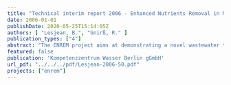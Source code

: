 ```yaml
---
title: "Technical interim report 2006 - Enhanced Nutrients Removal in Membrane Bioreactor (ENREM)"
date: 2006-01-01
publishDate: 2020-05-25T15:14:05Z
authors: [ "Lesjean, B.", "Gnirß, R." ]
publication_types: ["4"]
abstract: "The ENREM project aims at demonstrating a novel wastewater treatment process based on the technology of membrane bioreactor (MBR), set up in a configuration to enable enhanced biological elimination of nutrients. A new plant, and the related sewer system, was built in a unsewered periurban area of Berlin. The plant is to be operated over more than one year, and the process to be optimised. Performances and costs of the treatment system will be then assessed for the size 250 – 10,000pe, corresponding to semi-central schemes. The plant was started on 28 February 2006 with 8 month delay on the program identified in the LIFE proposal. As a consequence, a project extension request of 8 months will be lodged, in order to match the initial duration of 18 months for the optimisation, evaluation and dissemination phase. This delay incidentally caused also a 6 month delay for the preparation of this Interim Report. Despite these aspects, the management of the project has been achieved according to the organisation identified in the LIFE proposal. Annex 7.1 presents and discusses the key deliverables and milestones depending on the LIFE proposal and the current status. In relation to the technical content, Task 2 “Site and process definition” and Task 4 “Detailed design” were completed early 2005. Task 3 “Preliminary testing on representative site” was completed in September 2005 and enabled to validate the design, operation and start-up criteria of the MBR demonstration plant. The public tenders for the construction of the sewer network and the MBR container unit occurred during the first semester of 2005, and the construction of the scheme was completed by end 2006. In parallel, the required legal permits were acquired (for plant construction & operation, water discharge), as well as the parcel hosting the treatment unit. A relationship with the inhabitants of Margaretenhöhe was maintained in order to ensure a smooth construction phase, and a quick connection to the new sewer system. The dissemination activities covered several communication vectors (Tri-lingual website www.kompetenz-wasser.de, press-release and articles and bi-lingual KWB Newsletter, local press, scientific press, plant visits and inauguration, communication material etc). The project results will be widely communicated in the national and international medien, and a final project workshop will be organised in June 2007. The main task in 2006 will be the operation, optimisation and technical / economical evaluation of the low sewer system and the MBR demonstration plant. So far, the budget is generally in line with the expectations, or slightly below. The project finances allow the project extension of 8 months, required to achieve all announced technical outcomes of the project. After the 8 month extension the final project budget is expected to remain about 20% below the planned proposal, i.e. approx. € 600,000 savings on the total budget should be recorded, corresponding to a subvention reduction of approx. € 100,000 (also close to 20% reduction)."
featured: false
publication: 'Kompetenzzentrum Wasser Berlin gGmbH'
url_pdf: "../../../pdf/Lesjean-2006-50.pdf"
projects: ["enrem"]
---
```



